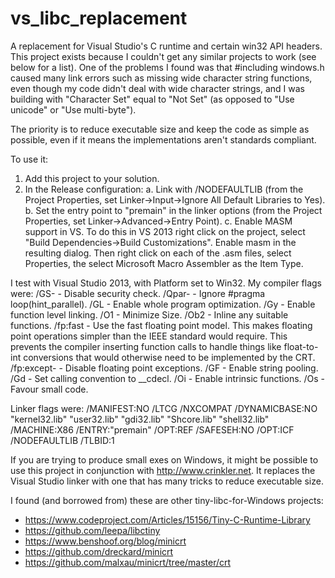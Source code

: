 # vs_libc_replacement
A replacement for Visual Studio's C runtime and certain win32 API headers. This project exists because I couldn't get any similar projects to work (see below for a list). One of the problems I found was that #including windows.h caused many link errors such as missing wide character string functions, even though my code didn't deal with wide character strings, and I was building with "Character Set" equal to "Not Set" (as opposed to "Use unicode" or "Use multi-byte").

The priority is to reduce executable size and keep the code as simple as possible, even if it means the implementations aren't standards compliant.

To use it:
1. Add this project to your solution.
2. In the Release configuration:
  a. Link with /NODEFAULTLIB (from the Project Properties, set Linker->Input->Ignore All Default Libraries to Yes).
  b. Set the entry point to "premain" in the linker options (from the Project Properties, set Linker->Advanced->Entry Point).
  c. Enable MASM support in VS. To do this in VS 2013 right click on the project, select "Build Dependencies->Build Customizations". Enable masm in the resulting dialog. Then right click on each of the .asm files, select Properties, the select Microsoft Macro Assembler as the Item Type.

I test with Visual Studio 2013, with Platform set to Win32. My compiler flags were:
/GS- - Disable security check.
/Qpar- - Ignore #pragma loop(hint_parallel).
/GL - Enable whole program optimization.
/Gy - Enable function level linking.
/O1 - Minimize Size.
/Ob2 - Inline any suitable functions.
/fp:fast - Use the fast floating point model. This makes floating point operations simpler than the IEEE standard would require. This prevents the compiler inserting function calls to handle things like float-to-int conversions that would otherwise need to be implemented by the CRT.
/fp:except- - Disable floating point exceptions.
/GF - Enable string pooling.
/Gd - Set calling convention to __cdecl.
/Oi - Enable intrinsic functions.
/Os - Favour small code.

Linker flags were:
/MANIFEST:NO /LTCG /NXCOMPAT /DYNAMICBASE:NO "kernel32.lib" "user32.lib" "gdi32.lib" "Shcore.lib" "shell32.lib" /MACHINE:X86 /ENTRY:"premain" /OPT:REF /SAFESEH:NO /OPT:ICF /NODEFAULTLIB /TLBID:1 

If you are trying to produce small exes on Windows, it might be possible to use this project in conjunction with http://www.crinkler.net. It replaces the Visual Studio linker with one that has many tricks to reduce executable size.

I found (and borrowed from) these are other tiny-libc-for-Windows projects:
* https://www.codeproject.com/Articles/15156/Tiny-C-Runtime-Library
* https://github.com/leepa/libctiny
* https://www.benshoof.org/blog/minicrt
* https://github.com/dreckard/minicrt
* https://github.com/malxau/minicrt/tree/master/crt
